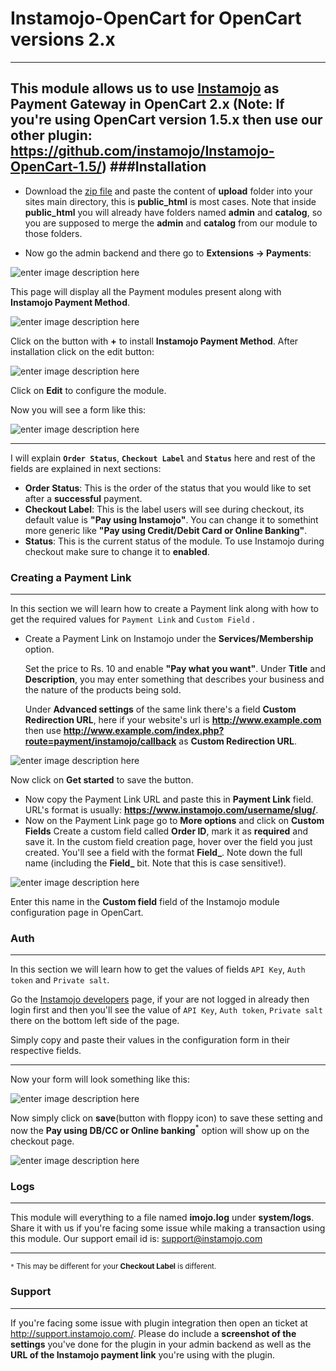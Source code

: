 Instamojo-OpenCart for OpenCart versions 2.x
====
----
This module allows us to use [Instamojo](https://www.instamojo.com) as Payment Gateway in OpenCart 2.x
(**Note:** If you're using OpenCart version 1.5.x then use our other plugin: https://github.com/instamojo/Instamojo-OpenCart-1.5/)
###Installation
---
- Download the [zip file](https://github.com/instamojo/Instamojo-OpenCart-2.0/archive/master.zip) and paste the content of **upload** folder into your sites main directory, this is **public_html** is most cases. Note that inside **public_html** you will already have folders named **admin** and **catalog**, so you are supposed to merge the **admin** and **catalog** from our module to those folders.

- Now go the admin backend and there go to **Extensions -> Payments**:

![enter image description here](http://i.imgur.com/nO4E0yo.png)

This page will display all the Payment modules present along with **Instamojo Payment Method**.

![enter image description here](http://i.imgur.com/uuS1tgA.png)

Click on the button with **+** to install **Instamojo Payment Method**. After installation click on the edit  button:

![enter image description here](http://i.imgur.com/eg5QuBU.png) 

Click on **Edit** to configure the module.

Now you will see a form like this:

![enter image description here](http://i.imgur.com/2f5x4ER.png`)

---
I will explain **`Order Status`**, **`Checkout Label`** and **`Status`** here and rest of the fields are explained in next sections:  

- **Order Status**:  This is the order of the status that you would like to set after a **successful** payment.
- **Checkout Label**: This is the label users will see during checkout, its default value is **"Pay using Instamojo"**. You can change it to somethint more generic like **"Pay using Credit/Debit Card or Online Banking"**.
- **Status**:  This is the current status of the module. To use Instamojo during checkout make sure to change it to **enabled**.

### Creating a Payment Link
----
In this section we will learn how to create a Payment link along with how to get the required values for `Payment Link` and `Custom Field` .

- Create a Payment Link on Instamojo under the **Services/Membership** option.

  Set the price to Rs. 10 and enable **"Pay what you want"**.  Under **Title** and **Description**, you may enter something that describes your business and the nature of the products being sold.

  Under **Advanced settings** of the same link there's a field **Custom Redirection URL**, here if your website's url is **http://www.example.com** then use **http://www.example.com/index.php?route=payment/instamojo/callback** as **Custom Redirection URL**.

![enter image description here](http://i.imgur.com/6PiluLa.png)

 Now click on **Get started** to save the button.
 
- Now copy the Payment Link URL and paste this in **Payment Link** field. URL's format is usually: **https://www.instamojo.com/username/slug/**.
- Now on the Payment Link page go to **More options** and click on **Custom Fields**
 Create a custom field called **Order ID**, mark it as **required** and save it. In the custom field creation page, hover over the field you just created. You'll see a field with the format **Field_**. Note down the full name (including the **Field_** bit. Note that this is case sensitive!).

![enter image description here](http://i.imgur.com/fC3uViS.png)

Enter this name in the **Custom field** field of the Instamojo module configuration page in OpenCart.

### Auth
---
In this section we will learn how to get the values of fields  `API Key`,  `Auth token` and `Private salt`.

Go the [Instamojo developers](https://www.instamojo.com/developers/) page, if your are not logged in already then login first and then you'll see the value of `API Key`,  `Auth token`,  `Private salt` there on the bottom left side of the page.

Simply copy and paste their values in the configuration form in their respective fields.

---

Now your form will look something like this:

![enter image description here](http://i.imgur.com/Dvsi61j.png)

Now simply click on **save**(button with floppy icon) to save these setting and now the **Pay using DB/CC or Online banking**<sup>*</sup> option will show up on the checkout page.

![enter image description here](http://i.imgur.com/3RKx7j5.png)

### Logs
---

This module will everything to a file named **imojo.log** under **system/logs**. Share it with us if you're facing some issue while making a transaction using this module. Our support email id is: support@instamojo.com

---
<sub>`*` This may be different for your **Checkout Label** is different.</sub>

### Support
---

If you're facing some issue with plugin integration then open an ticket at http://support.instamojo.com/. Please do include a **screenshot of the settings** you've done for the plugin in your admin backend as well as the **URL of the Instamojo payment link** you're using with the plugin.
